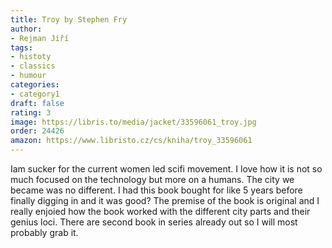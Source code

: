 ```yaml
---
title: Troy by Stephen Fry
author:
- Rejman Jiří
tags:
- histoty
- classics
- humour
categories:
- category1
draft: false
rating: 3
image: https://libris.to/media/jacket/33596061_troy.jpg
order: 24426
amazon: https://www.libristo.cz/cs/kniha/troy_33596061
---
```


Iam sucker for the current women led scifi movement. I love how it is not so much focused on the technology but more on a humans. The city we became was no different. I had this book bought for like 5 years before finally digging in and it was good? The premise of the book is original and I really enjoied how the book worked with the different city parts and their genius loci. There are second book in series already out so I will most probably grab it.

<!--more-->

